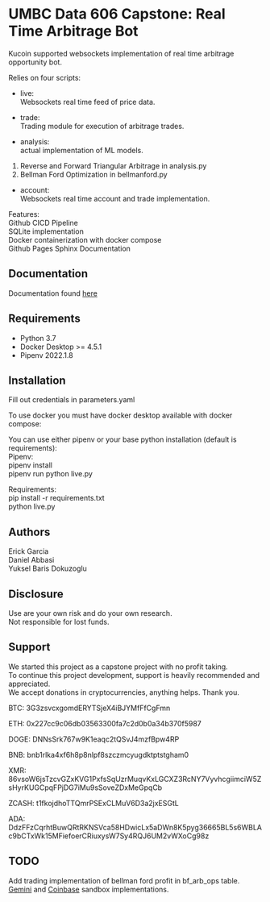 # UMBC Data 606 Capstone: Real Time Arbitrage Bot

Kucoin supported websockets implementation of real time arbitrage opportunity bot.

Relies on four scripts:

* live:<br>
Websockets real time feed of price data.

* trade:<br>
Trading module for execution of arbitrage trades.

* analysis:<br>
actual implementation of ML models.

1. Reverse and Forward Triangular Arbitrage in analysis.py
2. Bellman Ford Optimization in bellmanford.py

* account:<br>
Websockets real time account and trade implementation.

Features:<br>
Github CICD Pipeline<br>
SQLite implementation<br>
Docker containerization with docker compose<br>
Github Pages Sphinx Documentation

## Documentation

Documentation found [here](https://ehgp.github.io/data_606_capstone/)

## Requirements

* Python 3.7
* Docker Desktop >= 4.5.1
* Pipenv 2022.1.8

## Installation

Fill out credentials in parameters.yaml

To use docker you must have docker desktop available with docker compose:

You can use either pipenv or your base python installation (default is requirements):<br>
Pipenv:<br>
pipenv install<br>
pipenv run python live.py

Requirements:<br>
pip install -r requirements.txt<br>
python live.py

## Authors

Erick Garcia<br>
Daniel Abbasi<br>
Yuksel Baris Dokuzoglu

## Disclosure

Use are your own risk and do your own research.<br>
Not responsible for lost funds.

## Support

We started this project as a capstone project with no profit taking.<br>
To continue this project development, support is heavily recommended and appreciated.<br>
We accept donations in cryptocurrencies, anything helps. Thank you.

BTC: 3G3zsvcxgomdERYTSjeX4iBJYMfFfCgFmn

ETH: 0x227cc9c06db03563300fa7c2d0b0a34b370f5987

DOGE: DNNsSrk767w9K1eaqc2tQSvJ4mzfBpw4RP

BNB: bnb1rlka4xf6h8p8nlpf8szczmcyugdktptstgham0

XMR: 86vsoW6jsTzcvGZxKVG1PxfsSqUzrMuqvKxLGCXZ3RcNY7VyvhcgiimciW5ZsHyrKUGCpqFPjDG7iMu9sSoveZDxMeGpqCb

ZCASH: t1fkojdhoTTQmrPSExCLMuV6D3a2jxESGtL

ADA: DdzFFzCqrhtBuwQRtRKNSVca58HDwicLx5aDWn8K5pyg36665BL5s6WBLAc9bCTxWk15MFiefoerCRiuxysW7Sy4RQJ6UM2vWXoCg98z

## TODO

Add trading implementation of bellman ford profit in bf_arb_ops table. [Gemini](https://docs.gemini.com/rest-api/#sandbox) and [Coinbase](https://docs.cloud.coinbase.com/exchange/docs/sandbox) sandbox implementations.
